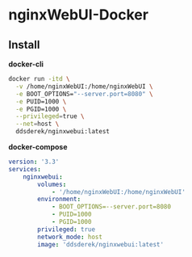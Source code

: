 # nginxWebUI-Docker

## Install

**docker-cli**
```bash
docker run -itd \
  -v /home/nginxWebUI:/home/nginxWebUI \
  -e BOOT_OPTIONS="--server.port=8080" \
  -e PUID=1000 \
  -e PGID=1000 \
  --privileged=true \
  --net=host \
  ddsderek/nginxwebui:latest
```

**docker-compose**
```yaml
version: '3.3'
services:
    nginxwebui:
        volumes:
            - '/home/nginxWebUI:/home/nginxWebUI'
        environment:
            - BOOT_OPTIONS=--server.port=8080
            - PUID=1000
            - PGID=1000
        privileged: true
        network_mode: host
        image: 'ddsderek/nginxwebui:latest'
```
